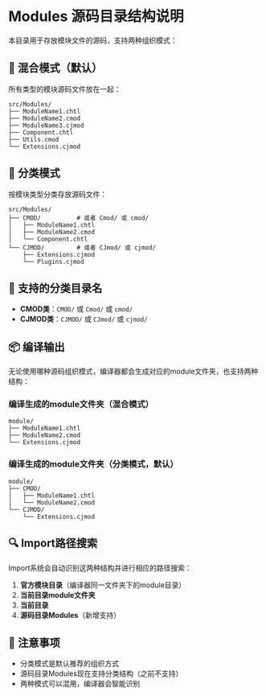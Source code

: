 # Modules 源码目录结构说明

本目录用于存放模块文件的源码，支持两种组织模式：

## 🔄 混合模式（默认）

所有类型的模块源码文件放在一起：

```
src/Modules/
├── ModuleName1.chtl
├── ModuleName2.cmod
├── ModuleName3.cjmod
├── Component.chtl
├── Utils.cmod
└── Extensions.cjmod
```

## 📁 分类模式

按模块类型分类存放源码文件：

```
src/Modules/
├── CMOD/          # 或者 Cmod/ 或 cmod/
│   ├── ModuleName1.chtl
│   ├── ModuleName2.cmod
│   └── Component.chtl
└── CJMOD/         # 或者 CJmod/ 或 cjmod/
    ├── Extensions.cjmod
    └── Plugins.cjmod
```

## 🎯 支持的分类目录名

- **CMOD类**：`CMOD/` 或 `Cmod/` 或 `cmod/`
- **CJMOD类**：`CJMOD/` 或 `CJmod/` 或 `cjmod/`

## 📦 编译输出

无论使用哪种源码组织模式，编译器都会生成对应的module文件夹，也支持两种结构：

### 编译生成的module文件夹（混合模式）
```
module/
├── ModuleName1.chtl
├── ModuleName2.cmod
└── Extensions.cjmod
```

### 编译生成的module文件夹（分类模式，默认）
```
module/
├── CMOD/
│   ├── ModuleName1.chtl
│   └── ModuleName2.cmod
└── CJMOD/
    └── Extensions.cjmod
```

## 🔍 Import路径搜索

Import系统会自动识别这两种结构并进行相应的路径搜索：

1. **官方模块目录**（编译器同一文件夹下的module目录）
2. **当前目录module文件夹**
3. **当前目录**
4. **源码目录Modules**（新增支持）

## 📝 注意事项

- 分类模式是默认推荐的组织方式
- 源码目录Modules现在支持分类结构（之前不支持）
- 两种模式可以混用，编译器会智能识别